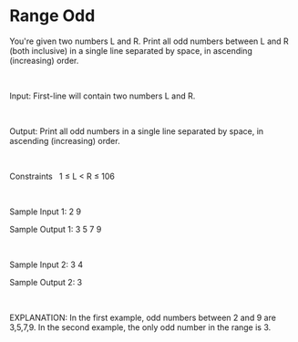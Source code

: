 # Range Odd

You're given two numbers L and R. Print all odd numbers between L and R (both inclusive) in a single line separated by space, in ascending (increasing) order.

<br>

Input:
First-line will contain two numbers L and R.

<br>

Output:
Print all odd numbers in a single line separated by space, in ascending (increasing) order.

<br>

Constraints
&nbsp; 1 ≤ L < R ≤ 106

<br>

Sample Input 1:
2 9

Sample Output 1:
3 5 7 9

<br>

Sample Input 2:
3 4

Sample Output 2:
3

<br>

EXPLANATION:
In the first example, odd numbers between 2 and 9 are 3,5,7,9.
In the second example, the only odd number in the range is 3.